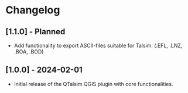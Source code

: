 # Changelog

## [1.1.0] - Planned
- Add functionality to export ASCII-files suitable for Talsim. (.EFL, .LNZ, .BOA, .BOD)

## [1.0.0] - 2024-02-01
- Initial release of the QTalsim QGIS plugin with core functionalities.